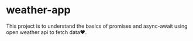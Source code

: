 # weather-app

This project is to understand the basics of promises and async-await using open weather api to fetch data♥.
